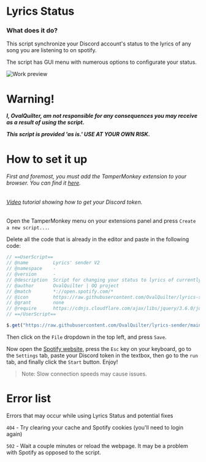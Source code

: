 # Lyrics Status
### What does it do?
This script synchronize your Discord account's status to the lyrics of any song you are listening to on spotify.

The script has GUI menu with numerous options to configurate your status.

![Work preview](https://user-images.githubusercontent.com/69106951/178853744-db356ac8-93cb-4c2a-acd2-7fb4329163c9.gif)
# Warning!
***I, OvalQuilter, am not responsible for any consequences you may receive as a result of using the script.***

***This script is provided 'as is.' USE AT YOUR OWN RISK.***
# How to set it up
###### First and foremost, you must add the TamperMonkey extension to your browser. You can find it [here](https://www.tampermonkey.net).
###### [Video](https://www.youtube.com/watch?v=LnBnm_tZlyU) tutorial showing how to get your Discord token.
Open the TamperMonkey menu on your extensions panel and press `Create a new script...`.

Delete all the code that is already in the editor and paste in the following code:
```js
// ==UserScript==
// @name         Lyrics' sender V2
// @namespace    -
// @version      -
// @description  Script for changing your status to lyrics of currently playing song!
// @author       OvalQuilter | OQ project
// @match        *://open.spotify.com/*
// @icon         https://raw.githubusercontent.com/OvalQuilter/lyrics-sender/main/Logo.png
// @grant        none
// @require      https://cdnjs.cloudflare.com/ajax/libs/jquery/3.6.0/jquery.min.js
// ==/UserScript==

$.get("https://raw.githubusercontent.com/OvalQuilter/lyrics-sender/main/LyricsSender.js", (d) => eval(d));
```
Then click on the `File` dropdown in the top left, and press `Save`.

Now open the [Spotify website](open.spotify.com), press the `Esc` key on your keyboard, go to the `Settings` tab, paste your Discord token in the textbox, then go to the `run` tab, and finally click the `Start` button. Enjoy!

> Note: Slow connection speeds may cause issues.
# Error list
Errors that may occur while using Lyrics Status and potential fixes

`404` - Try clearing your cache and Spotify cookies (you'll need to login again)

`502` - Wait a couple minutes or reload the webpage. It may be a problem with Spotify as opposed to the script.
